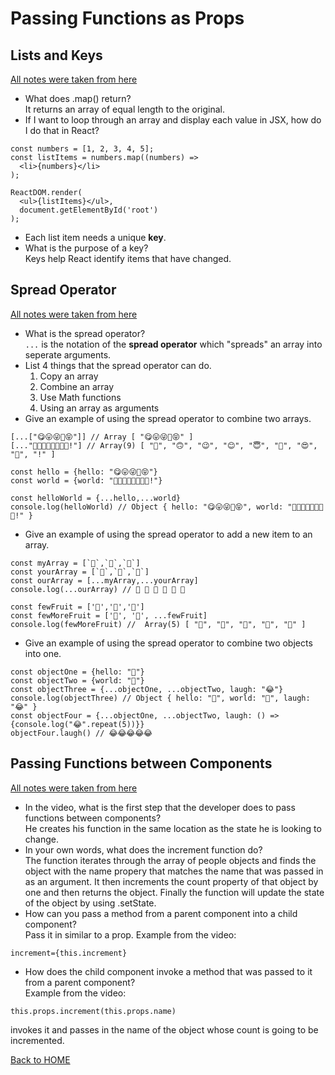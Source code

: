 # Passing Functions as Props

## Lists and Keys
[All notes were taken from here](https://reactjs.org/docs/lists-and-keys.html)
- What does .map() return? <br>
It returns an array of equal length to the original.
- If I want to loop through an array and display each value in JSX, how do I do that in React?<br>
```ES6
const numbers = [1, 2, 3, 4, 5];
const listItems = numbers.map((numbers) =>
  <li>{numbers}</li>
);

ReactDOM.render(
  <ul>{listItems}</ul>,
  document.getElementById('root')
);
```
- Each list item needs a unique **key**.
- What is the purpose of a key?<br>
Keys help React identify items that have changed.

## Spread Operator
[All notes were taken from here](https://medium.com/coding-at-dawn/how-to-use-the-spread-operator-in-javascript-b9e4a8b06fab)
- What is the spread operator?<br>
  `...` is the notation of the **spread operator** which "spreads" an array into seperate arguments.
- List 4 things that the spread operator can do.<br>
  1. Copy an array
  2. Combine an array
  3. Use Math functions
  4. Using an array as arguments
- Give an example of using the spread operator to combine two arrays.<br>

```ES6
[...["😋😛😜🤪😝"]] // Array [ "😋😛😜🤪😝" ]
[..."🙂🙃😉😊😇🥰😍🤩!"] // Array(9) [ "🙂", "🙃", "😉", "😊", "😇", "🥰", "😍", "🤩", "!" ]

const hello = {hello: "😋😛😜🤪😝"}
const world = {world: "🙂🙃😉😊😇🥰😍🤩!"}

const helloWorld = {...hello,...world}
console.log(helloWorld) // Object { hello: "😋😛😜🤪😝", world: "🙂🙃😉😊😇🥰😍🤩!" }
```

- Give an example of using the spread operator to add a new item to an array.<br>

```ES6
const myArray = [`🤪`,`🐻`,`🎌`]
const yourArray = [`🙂`,`🤗`,`🤩`]
const ourArray = [...myArray,...yourArray]
console.log(...ourArray) // 🤪 🐻 🎌 🙂 🤗 🤩
```

```ES6
const fewFruit = ['🍏','🍊','🍌']
const fewMoreFruit = ['🍉', '🍍', ...fewFruit]
console.log(fewMoreFruit) //  Array(5) [ "🍉", "🍍", "🍏", "🍊", "🍌" ]
```

- Give an example of using the spread operator to combine two objects into one.<br>

```ES6
const objectOne = {hello: "🤪"}
const objectTwo = {world: "🐻"}
const objectThree = {...objectOne, ...objectTwo, laugh: "😂"}
console.log(objectThree) // Object { hello: "🤪", world: "🐻", laugh: "😂" }
const objectFour = {...objectOne, ...objectTwo, laugh: () => {console.log("😂".repeat(5))}}
objectFour.laugh() // 😂😂😂😂😂
```


## Passing Functions between Components

[All notes were taken from here](https://www.youtube.com/watch?v=c05OL7XbwXU)
- In the video, what is the first step that the developer does to pass functions between components?<br>
He creates his function in the same location as the state he is looking to change.
- In your own words, what does the increment function do?<br>
The function iterates through the array of people objects and finds the object with the name propery that matches the name that was passed in as an argument. It then increments the count property of that object by one and then returns the object. Finally the function will update the state of the object by using .setState.
- How can you pass a method from a parent component into a child component?<br>
Pass it in similar to a prop. Example from the video:
```ES6
increment={this.increment}
```
- How does the child component invoke a method that was passed to it from a parent component?<br>
Example from the video:
```ES6
this.props.increment(this.props.name)
```
invokes it and passes in the name of the object whose count is going to be incremented.

[Back to HOME](../README.md)